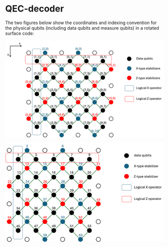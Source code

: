 # QEC-decoder

The two figures below show the coordinates and indexing convention for the physical qubits (including data qubits and measure qubits) in a rotated surface code:

![Rotated Surface Code Coordinates](figs/rotated_surface_code_coords.png)

![Rotated Surface Code Indices](figs/rotated_surface_code_indices.png)